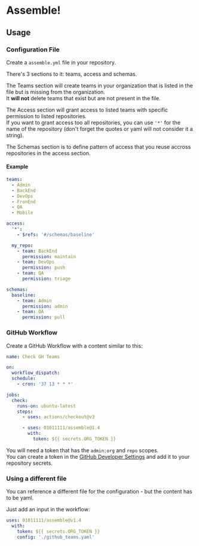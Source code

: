# Assemble!

## Usage

### Configuration File

Create a `assemble.yml` file in your repository.

There's 3 sections to it: teams, access and schemas.

The Teams section will create teams in your organization that is listed in the file but is missing from the organization.  
It **will not** delete teams that exist but are not present in the file.

The Access section will grant access to listed teams with specific permission to listed repositories.  
If you want to grant access too all repositories, you can use `'*'` for the name of the repository (don't forget the quotes or yaml will not consider it a string).

The Schemas section is to define pattern of access that you reuse accross repositories in the access section.

#### Example

```yaml
teams:
  - Admin
  - BackEnd
  - DevOps
  - FronEnd
  - QA
  - Mobile

access:
  '*':
    - $refs: '#/schemas/baseline'

  my_repo:
    - team: BackEnd
      permission: maintain
    - team: DevOps
      permission: push
    - team: QA
      permission: triage

schemas:
  baseline:
    - team: Admin
      permission: admin
    - team: QA
      permission: pull
```

### GitHub Workflow

Create a GitHub Workflow with a content similar to this:

```yaml
name: Check GH Teams

on:
  workflow_dispatch:
  schedule:
    - cron: '37 13 * * *'

jobs:
  check:
    runs-on: ubuntu-latest
    steps:
      - uses: actions/checkout@v3

      - uses: 01011111/assemble@1.4
        with:
          token: ${{ secrets.ORG_TOKEN }}

```

You will need a token that has the `admin:org` and `repo` scopes.  
You can create a token in the [GitHub Developer Settings](https://github.com/settings/tokens/new) and add it to your repository secrets.


### Using a different file

You can reference a different file for the configuration - but the content has to be yaml.

Just add an input in the workflow:

```yaml
uses: 01011111/assemble@v1.4
  with:
    token: ${{ secrets.ORG_TOKEN }}
    config: './github_teams.yaml'

```
